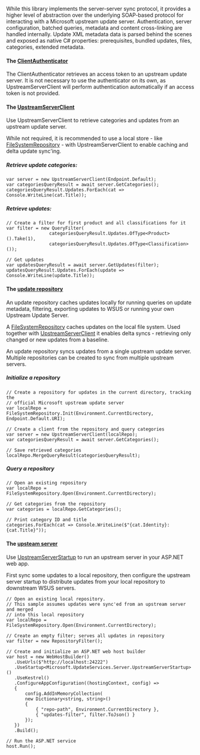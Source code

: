 While this library implements the server-server sync protocol, it provides a higher level of abstraction over the underlying SOAP-based protocol for interacting with a Microsoft upstream update server. Authentication, server configuration, batched queries, metadata and content cross-linking are handled internally. Update XML metadata data is parsed behind the scenes and exposed as native C# properties: prerequisites, bundled updates, files, categories, extended metadata.

#### The [ClientAuthenticator](Microsoft.UpdateServices.Client.ClientAuthenticator.html)
The ClientAuthenticator retrieves an access token to an upstream update server. It is not necessary to use the authenticator on its own, as UpstreamServerClient will perform authentication automatically if an access token is not provided.

#### The [UpstreamServerClient](Microsoft.UpdateServices.Client.UpstreamServerClient.html)
Use UpstreamServerClient to retrieve categories and updates from an upstream update server.

While not required, it is recommended to use a local store - like [FileSystemRepository](Microsoft.UpdateServices.Storage.FileSystemRepository.html) - with UpstreamServerClient to enable caching and delta update sync'ing.

##### Retrieve update categories:
```
var server = new UpstreamServerClient(Endpoint.Default);
var categoriesQueryResult = await server.GetCategories();
categoriesQueryResult.Updates.ForEach(cat => Console.WriteLine(cat.Title));
```

##### Retrieve updates:
```
// Create a filter for first product and all classifications for it
var filter = new QueryFilter(
                categoriesQueryResult.Updates.OfType<Product>().Take(1),
                categoriesQueryResult.Updates.OfType<Classification>());

// Get updates
var updatesQueryResult = await server.GetUpdates(filter);
updatesQueryResult.Updates.ForEach(update => Console.WriteLine(update.Title));
```

#### The [update repository](Microsoft.UpdateServices.Storage.IRepository.html)
An update repository caches updates locally for running queries on update metadata, filtering, exporting updates to WSUS or running your own Upstream Update Server.

A [FileSystemRepository](Microsoft.UpdateServices.Storage.FileSystemRepository.html) caches updates on the local file system. Used together with [UpstreamServerClient](Microsoft.UpdateServices.Client.UpstreamServerClient.html) it enables delta syncs - retrieving only changed or new updates from a baseline.

An update repository syncs updates from a single upstream update server. Multiple repositories can be created to sync from multiple upstream servers.

##### Initialize a repository
```
// Create a repository for updates in the current directory, tracking the 
// official Microsoft upstream update server
var localRepo = FileSystemRepository.Init(Environment.CurrentDirectory, Endpoint.Default.URI);

// Create a client from the repository and query categories
var server = new UpstreamServerClient(localRepo);
var categoriesQueryResult = await server.GetCategories();

// Save retrieved categories
localRepo.MergeQueryResult(categoriesQueryResult);
```

##### Query a repository
```
// Open an existing repository
var localRepo = FileSystemRepository.Open(Environment.CurrentDirectory);

// Get categories from the repository
var categories = localRepo.GetCategories();

// Print category ID and title
categories.ForEach(cat => Console.WriteLine($"{cat.Identity}:{cat.Title}"));
```

#### The [upsteam server](Microsoft.UpdateServices.Server.UpstreamServerStartup.html)
Use [UpstreamServerStartup](Microsoft.UpdateServices.Server.UpstreamServerStartup.html) to run an upstream server in your ASP.NET web app.

First sync some updates to a local repository, then configure the upstream server startup to distribute updates from your local repository to downstream WSUS servers.

```
// Open an existing local repository.
// This sample assumes updates were sync'ed from an upstream server and merged
// into this local repository
var localRepo = FileSystemRepository.Open(Environment.CurrentDirectory);

// Create an empty filter; serves all updates in repository
var filter = new RepositoryFilter();

// Create and initialize an ASP.NET web host builder
var host = new WebHostBuilder()
   .UseUrls($"http://localhost:24222")
   .UseStartup<Microsoft.UpdateServices.Server.UpstreamServerStartup>()
   .UseKestrel()
   .ConfigureAppConfiguration((hostingContext, config) =>
   {
       config.AddInMemoryCollection(
       new Dictionary<string, string>()
       {
           { "repo-path", Environment.CurrentDirectory },
           { "updates-filter", filter.ToJson() }
       });
   })
   .Build();

// Run the ASP.NET service
host.Run();
```
